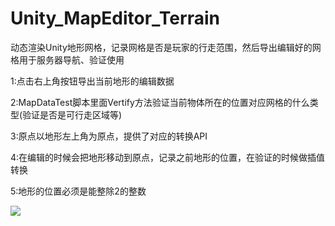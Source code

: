 # Unity_MapEditor_Terrain
动态渲染Unity地形网格，记录网格是否是玩家的行走范围，然后导出编辑好的网格用于服务器导航、验证使用

1:点击右上角按钮导出当前地形的编辑数据

2:MapDataTest脚本里面Vertify方法验证当前物体所在的位置对应网格的什么类型(验证是否是可行走区域等)

3:原点以地形左上角为原点，提供了对应的转换API

4:在编辑的时候会把地形移动到原点，记录之前地形的位置，在验证的时候做插值转换

5:地形的位置必须是能整除2的整数


![](https://github.com/Ogbest/Unity_MapEditor_Terrain/blob/master/texure.png)
